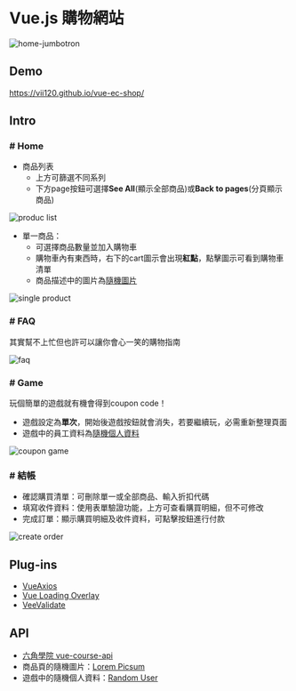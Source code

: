 # Vue.js 購物網站

![home-jumbotron](https://i.imgur.com/IrMGOdv.png)

## Demo
https://vii120.github.io/vue-ec-shop/

## Intro

### # Home

* 商品列表
    * 上方可篩選不同系列
    * 下方page按鈕可選擇**See All**(顯示全部商品)或**Back to pages**(分頁顯示商品)
    
![produc list](https://i.imgur.com/7Bro4VU.png)

* 單一商品：
     * 可選擇商品數量並加入購物車
     * 購物車內有東西時，右下的cart圖示會出現**紅點**，點擊圖示可看到購物車清單
     * 商品描述中的圖片為[隨機圖片](#api)

![single product](https://i.imgur.com/5yxFrAz.png)

### # FAQ

其實幫不上忙但也許可以讓你會心一笑的購物指南

![faq](https://i.imgur.com/McdKLH9.png)

### # Game

玩個簡單的遊戲就有機會得到coupon code！

* 遊戲設定為**單次**，開始後遊戲按鈕就會消失，若要繼續玩，必需重新整理頁面
* 遊戲中的員工資料為[隨機個人資料](#api)

![coupon game](https://i.imgur.com/b0MLJP7.png)

### # 結帳

* 確認購買清單：可刪除單一或全部商品、輸入折扣代碼
* 填寫收件資料：使用表單驗證功能，上方可查看購買明細，但不可修改
* 完成訂單：顯示購買明細及收件資料，可點擊按鈕進行付款

![create order](https://i.imgur.com/sbhIDph.png)

## Plug-ins
* [VueAxios](https://www.npmjs.com/package/vue-axios)
* [Vue Loading Overlay](https://github.com/ankurk91/vue-loading-overlay)
* [VeeValidate](https://github.com/baianat/vee-validate)

## API
* [六角學院 vue-course-api](https://github.com/hexschool/vue-course-api-wiki/wiki)
* 商品頁的隨機圖片：[Lorem Picsum](https://picsum.photos/)
* 遊戲中的隨機個人資料：[Random User](https://randomuser.me/)

